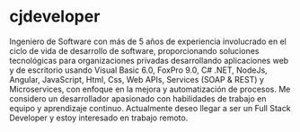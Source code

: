 # cjdeveloper
Ingeniero de Software con más de 5 años de experiencia involucrado en el ciclo de vida de desarrollo de software, proporcionando soluciones tecnológicas para organizaciones privadas desarrollando aplicaciones web y de escritorio usando Visual Basic 6.0, FoxPro 9.0, C# .NET, NodeJs, Angular, JavaScript, Html, Css, Web APIs, Services (SOAP & REST) y Microservices, con enfoque en la mejora y automatización de procesos. Me considero un desarrollador apasionado con habilidades de trabajo en equipo y aprendizaje continuo. Actualmente deseo llegar a ser un Full Stack Developer y estoy interesado en trabajo remoto.
